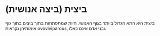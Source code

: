 # ביצית (ביצה אנושית)

ביצית היא התא הגדול ביותר בגוף האנושי. חיות שמתפתחות בתוך ביצים בתוך גוף
אימותיהן נקראות ovoviviparous, ובני אדם אינם כאלו.
